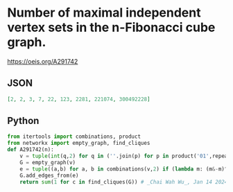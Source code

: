 # Number of maximal independent vertex sets in the n\-Fibonacci cube graph\.
https://oeis.org/A291742
## JSON
```JSON
[2, 2, 3, 7, 22, 123, 2281, 221074, 300492228]
```
## Python
```Python
from itertools import combinations, product
from networkx import empty_graph, find_cliques
def A291742(n):
    v = tuple(int(q,2) for q in (''.join(p) for p in product('01',repeat=n)) if '11' not in q)
    G = empty_graph(v)
    e = tuple((a,b) for a, b in combinations(v,2) if (lambda m: (m&-m)^m if m else 1)(a^b))
    G.add_edges_from(e)
    return sum(1 for c in find_cliques(G)) # _Chai Wah Wu_, Jan 14 2024
```
